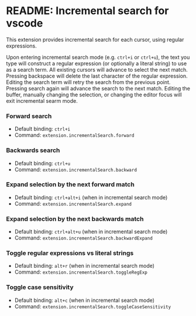 # README: Incremental search for vscode

This extension provides incremental search for each cursor, using regular expressions.

Upon entering incremental search mode (e.g. `ctrl+i` or `ctrl+u`), the text you type will construct a regular expression (or optionally a literal string) to use as a search term. All existing cursors will advance to select the next match. Pressing backspace will delete the last character of the regular expression. Editing the search term will retry the search from the previous point. Pressing search again will advance the search to the next match. Editing the buffer, manually changing the selection, or changing the editor focus will exit incremental searm mode.

### Forward search
- Default binding: `ctrl+i`
- Command: `extension.incrementalSearch.forward`

### Backwards search
- Default binding: `ctrl+u`
- Command: `extension.incrementalSearch.backward`

### Expand selection by the next forward match
- Default binding: `ctrl+alt+i` (when in incremental search mode)
- Command: `extension.incrementalSearch.expand`

### Expand selection by the next backwards match
- Default binding: `ctrl+alt+u` (when in incremental search mode)
- Command: `extension.incrementalSearch.backwardExpand`

### Toggle regular expressions vs literal strings
- Default binding: `alt+r` (when in incremental search mode)
- Command: `extension.incrementalSearch.toggleRegExp`

### Toggle case sensitivity
- Default binding: `alt+c` (when in incremental search mode)
- Command: `extension.incrementalSearch.toggleCaseSensitivity`
